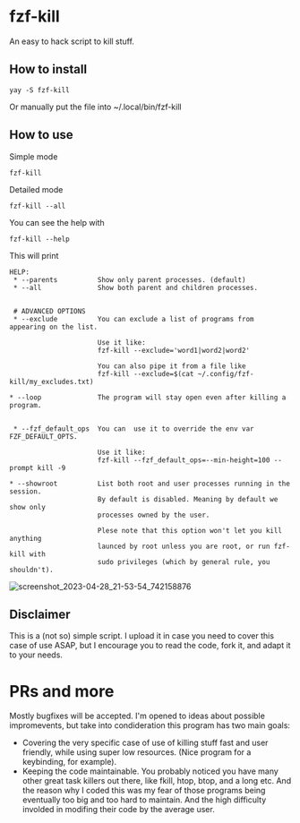 # fzf-kill
An easy to hack script to kill stuff. 

## How to install

    yay -S fzf-kill

Or manually put the file into ~/.local/bin/fzf-kill

## How to use

Simple mode
    
    fzf-kill

Detailed mode

    fzf-kill --all

You can see the help with

    fzf-kill --help

This will print

```
HELP:
 * --parents          Show only parent processes. (default)
 * --all              Show both parent and children processes.


 # ADVANCED OPTIONS
 * --exclude          You can exclude a list of programs from appearing on the list.
                      
                      Use it like:
                      fzf-kill --exclude='word1|word2|word2'

                      You can also pipe it from a file like
                      fzf-kill --exclude=$(cat ~/.config/fzf-kill/my_excludes.txt)

* --loop              The program will stay open even after killing a program.


 * --fzf_default_ops  You can  use it to override the env var FZF_DEFAULT_OPTS.
                     
                      Use it like:
                      fzf-kill --fzf_default_ops=--min-height=100 --prompt kill -9 

* --showroot          List both root and user processes running in the session.
                      By default is disabled. Meaning by default we show only 
                      processes owned by the user. 

                      Plese note that this option won't let you kill anything
                      launced by root unless you are root, or run fzf-kill with
                      sudo privileges (which by general rule, you shouldn't).
```

![screenshot_2023-04-28_21-53-54_742158876](https://user-images.githubusercontent.com/3357792/235240651-2d20db69-88f8-410e-aca2-d40e34934068.png)

## Disclaimer
This is a (not so) simple script. I upload it in case you need to cover this case of use ASAP, but I encourage you to read the code, fork it, and adapt it to your needs.

# PRs and more
Mostly bugfixes will be accepted. I'm opened to ideas about possible impromevents, but take into condideration this program has two main goals: 

* Covering the very specific case of use of killing stuff fast and user friendly, while using super low resources. (Nice program for a keybinding, for example).
* Keeping the code maintainable. You probably noticed you have many other great task killers out there, like fkill, htop, btop, and a long etc. And the reason why I coded this was my fear of those programs being eventually too big and too hard to maintain. And the high difficulty involded in modifing their code by the average user.
